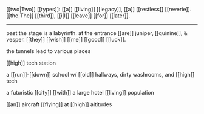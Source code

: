 [[two|Two]] [[types]]: [[a]] [[living]] [[legacy]], [[a]] [[restless]] [[reverie]]. [[the|The]] [[third]], [[i|I]] [[leave]] [[for]] [[later]].

* * *
past the stage is a labyrinth. at the entrance [[are]] juniper, [[quinine]], & vesper. [[they]] [[wish]] [[me]] [[good]] [[luck]].  
  
the tunnels lead to various places  
  
[[high]] tech station  
  
a [[run]]-[[down]] school w/ [[old]] hallways, dirty washrooms, and [[high]] tech  
  
a futuristic [[city]] [[with]] a large hotel [[living]] population  
  
[[an]] aircraft [[flying]] at [[high]] altitudes